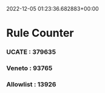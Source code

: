 2022-12-05 01:23:36.682883+00:00
# Rule Counter 
 ### UCATE : 379635

 ### Veneto : 93765

 ### Allowlist : 13926